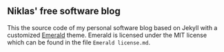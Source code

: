 ## Niklas' free software blog ##

This the source code of my personal software blog based on Jekyll with a customized [Emerald](https://github.com/KingFelix/emerald/) theme.
Emerald is licensed under the MIT license which can be found in the file `Emerald license.md`.

